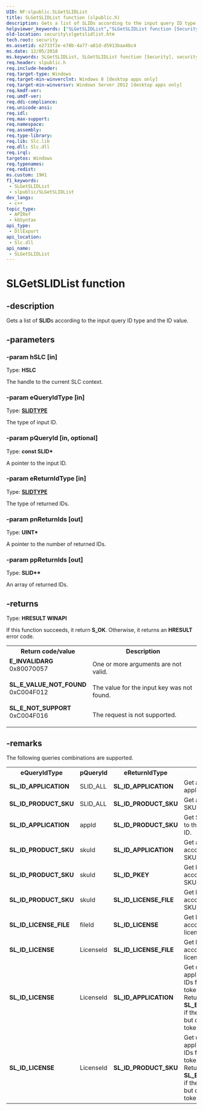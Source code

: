 ```yaml
---
UID: NF:slpublic.SLGetSLIDList
title: SLGetSLIDList function (slpublic.h)
description: Gets a list of SLIDs according to the input query ID type and the ID value.
helpviewer_keywords: ["SLGetSLIDList","SLGetSLIDList function [Security]","security.slgetslidlist","slpublic/SLGetSLIDList"]
old-location: security\slgetslidlist.htm
tech.root: security
ms.assetid: e2733f2e-e78b-4a77-a81d-d5913baa4bc4
ms.date: 12/05/2018
ms.keywords: SLGetSLIDList, SLGetSLIDList function [Security], security.slgetslidlist, slpublic/SLGetSLIDList
req.header: slpublic.h
req.include-header: 
req.target-type: Windows
req.target-min-winverclnt: Windows 8 [desktop apps only]
req.target-min-winversvr: Windows Server 2012 [desktop apps only]
req.kmdf-ver: 
req.umdf-ver: 
req.ddi-compliance: 
req.unicode-ansi: 
req.idl: 
req.max-support: 
req.namespace: 
req.assembly: 
req.type-library: 
req.lib: Slc.lib
req.dll: Slc.dll
req.irql: 
targetos: Windows
req.typenames: 
req.redist: 
ms.custom: 19H1
f1_keywords:
 - SLGetSLIDList
 - slpublic/SLGetSLIDList
dev_langs:
 - c++
topic_type:
 - APIRef
 - kbSyntax
api_type:
 - DllExport
api_location:
 - Slc.dll
api_name:
 - SLGetSLIDList
---
```


# SLGetSLIDList function


## -description

Gets a list of <b>SLID</b>s according to the input query ID type and the ID value.

## -parameters

### -param hSLC [in]

Type: <b>HSLC</b>

The handle to the current SLC context.

### -param eQueryIdType [in]

Type: <b><a href="/windows/desktop/api/slpublic/ne-slpublic-slidtype">SLIDTYPE</a></b>

The type of input ID.

### -param pQueryId [in, optional]

Type: <b>const SLID*</b>

A pointer to the input ID.

### -param eReturnIdType [in]

Type: <b><a href="/windows/desktop/api/slpublic/ne-slpublic-slidtype">SLIDTYPE</a></b>

The type of returned IDs.

### -param pnReturnIds [out]

Type: <b>UINT*</b>

A pointer to the number of returned IDs.

### -param ppReturnIds [out]

Type: <b>SLID**</b>

An array of returned IDs.

## -returns

Type: <b>HRESULT WINAPI</b>

If this function succeeds, it return <b>S_OK</b>.  Otherwise, it returns an <b>HRESULT</b> error code.

<table>
<tr>
<th>Return code/value</th>
<th>Description</th>
</tr>
<tr>
<td width="40%">
<dl>
<dt><b>E_INVALIDARG</b></dt>
<dt>0x80070057</dt>
</dl>
</td>
<td width="60%">
One or more arguments are not valid.

</td>
</tr>
<tr>
<td width="40%">
<dl>
<dt><b>SL_E_VALUE_NOT_FOUND</b></dt>
<dt>0xC004F012</dt>
</dl>
</td>
<td width="60%">
The value for the input key was not found.

</td>
</tr>
<tr>
<td width="40%">
<dl>
<dt><b>SL_E_NOT_SUPPORT</b></dt>
<dt>0xC004F016</dt>
</dl>
</td>
<td width="60%">
The request is not supported.

</td>
</tr>
</table>

## -remarks

The following queries combinations are supported.


<table>
<tr>
<th>eQueryIdType</th>
<th>pQueryId</th>
<th>eReturnIdType</th>
<th>Results</th>
</tr>
<tr>
<td>
<b>SL_ID_APPLICATION</b>

</td>
<td>
SLID_ALL

</td>
<td>
<b>SL_ID_APPLICATION</b>

</td>
<td>
Get all installed application IDs.

</td>
</tr>
<tr>
<td>
<b>SL_ID_PRODUCT_SKU</b>

</td>
<td>
SLID_ALL

</td>
<td>
<b>SL_ID_PRODUCT_SKU</b>

</td>
<td>
Get all installed product SKU IDs.

</td>
</tr>
<tr>
<td>
<b>SL_ID_APPLICATION</b>

</td>
<td>
appId

</td>
<td>
<b>SL_ID_PRODUCT_SKU</b>

</td>
<td>
Get SKU IDs according to the input application ID.

</td>
</tr>
<tr>
<td>
<b>SL_ID_PRODUCT_SKU</b>

</td>
<td>
skuId

</td>
<td>
<b>SL_ID_APPLICATION</b>

</td>
<td>
Get application IDs according to the input SKU ID.

</td>
</tr>
<tr>
<td>
<b>SL_ID_PRODUCT_SKU</b>

</td>
<td>
skuId

</td>
<td>
<b>SL_ID_PKEY</b>

</td>
<td>
Get license PKey IDs according to the input SKU ID.

</td>
</tr>
<tr>
<td>
<b>SL_ID_PRODUCT_SKU</b>

</td>
<td>
skuId

</td>
<td>
<b>SL_ID_LICENSE_FILE</b>

</td>
<td>
Get license file Ids according to the input SKU ID.

</td>
</tr>
<tr>
<td>
<b>SL_ID_LICENSE_FILE</b>

</td>
<td>
fileId

</td>
<td>
<b>SL_ID_LICENSE</b>

</td>
<td>
Get license IDs according to the input license file ID.

</td>
</tr>
<tr>
<td>
<b>SL_ID_LICENSE</b>

</td>
<td>
LicenseId

</td>
<td>
<b>SL_ID_LICENSE_FILE</b>

</td>
<td>
Get license file ID according to the input license ID.

</td>
</tr>
<tr>
<td>
<b>SL_ID_LICENSE</b>

</td>
<td>
LicenseId

</td>
<td>
<b>SL_ID_APPLICATION</b>

</td>
<td>
Get union of all application IDs or SKU IDs from all grants of   
			a token activation license. Returns <b>SL_E_NOT_SUPPORTED</b>   
			if the license ID is valid but doesn't refer to a token   
			activation license.

</td>
</tr>
<tr>
<td>
<b>SL_ID_LICENSE</b>

</td>
<td>
LicenseId

</td>
<td>
<b>SL_ID_PRODUCT_SKU</b>

</td>
<td>
Get union of all application IDs or SKU IDs from all grants of   
			a token activation license. Returns <b>SL_E_NOT_SUPPORTED</b>   
			if the license ID is valid but doesn't refer to a token   
			activation license.

</td>
</tr>
</table>